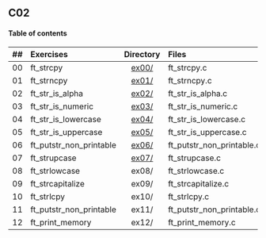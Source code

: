 ## C02

#### Table of contents

|  ##  |Exercises 	       |	                        Directory   	                        |	Files             | Moulinette |
|:----:|:----------------------|:----------------------------------------------------------------------:|:------------------------|:----------:|
|  00  |ft_strcpy              |[ex00/](https://github.com/somedevv/42-C-Piscine/tree/master/C02/ex00)| ft_strcpy.c	            |     ??     |
|  01  |ft_strncpy             |[ex01/](https://github.com/somedevv/42-C-Piscine/tree/master/C02/ex01)|ft_strncpy.c		   	      |     ??     |
|  02  |ft_str_is_alpha        |[ex02/](https://github.com/somedevv/42-C-Piscine/tree/master/C02/ex02)|ft_str_is_alpha.c	      |     ??     |
|  03  |ft_str_is_numeric      |[ex03/](https://github.com/somedevv/42-C-Piscine/tree/master/C02/ex03)|ft_str_is_numeric.c	    |     ??     |
|  04  |ft_str_is_lowercase| [ex04/](https://github.com/somedevv/42-C-Piscine/tree/master/C02/ex04)|ft_str_is_lowercase.c|     ??     |
|  05  |ft_str_is_uppercase        | [ex05/](https://github.com/somedevv/42-C-Piscine/tree/master/C02/ex05)|ft_str_is_uppercase.c	    	|     ??     |
|  06  |ft_putstr_non_printable| [ex06/](https://github.com/somedevv/42-C-Piscine/tree/master/C02/ex06)|ft_putstr_non_printable.c|     ??     |
|  07  |ft_strupcase        | [ex07/](https://github.com/somedevv/42-C-Piscine/tree/master/C02/ex07)|ft_strupcase.c	    	|     ??     |
|  08  |ft_strlowcase| ex08/	                                                              |ft_strlowcase.c|     ??     |
|  09  |ft_strcapitalize        | ex09/	                                                              |ft_strcapitalize.c	    	|     ??     |
|  10  |ft_strlcpy| ex10/	                                                              |ft_strlcpy.c|     ??     |
|  11  |ft_putstr_non_printable| ex11/	                                                              |ft_putstr_non_printable.c|     ??     |
|  12  |ft_print_memory        | ex12/	                                                              |ft_print_memory.c	    	|     ??     |
